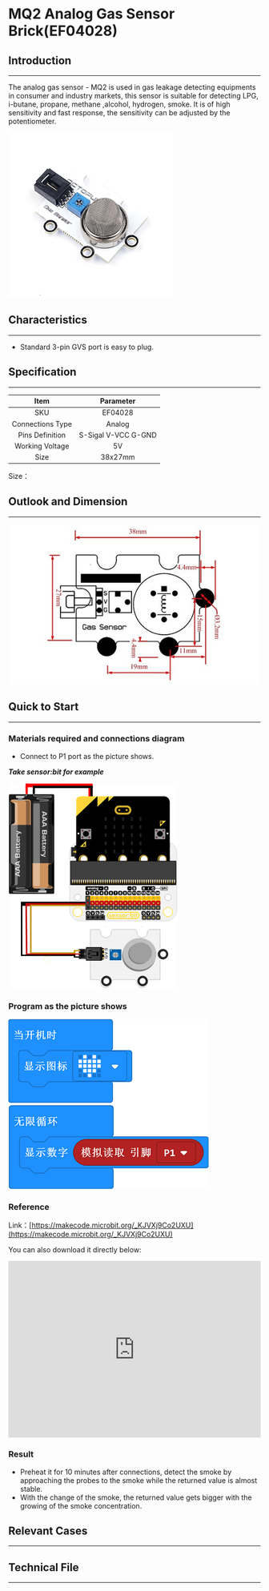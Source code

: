 # MQ2 Analog Gas Sensor Brick(EF04028)

## Introduction
---
 The analog gas sensor - MQ2 is used in gas leakage detecting equipments in consumer and industry markets, this sensor is suitable for detecting LPG, i-butane, propane, methane ,alcohol, hydrogen, smoke. It is of high sensitivity and fast response, the sensitivity can be adjusted by the potentiometer.

![](./images/04028_01.png)

## Characteristics 
---
- Standard 3-pin GVS port is easy to plug. 
## Specification
---

Item | Parameter 
:-: | :-: 
SKU|EF04028
Connections Type|Analog
Pins Definition|S-Sigal V-VCC G-GND
Working Voltage|5V
Size|38x27mm


Size：

## Outlook and Dimension
---


![](./images/04028_02.png)


## Quick to Start 
---

### Materials required and connections diagram 


- Connect to P1 port as the picture shows. 

***Take sensor:bit for example***



![](./images/04028_03.png)


### Program as the picture shows 

![](./images/04028_04.png)


### Reference
Link：[https://makecode.microbit.org/_KJVXj9Co2UXU](https://makecode.microbit.org/_KJVXj9Co2UXU)

You can also download it directly below:

<div style="position:relative;height:0;padding-bottom:70%;overflow:hidden;"><iframe style="position:absolute;top:0;left:0;width:100%;height:100%;" src="https://makecode.microbit.org/#pub:_KJVXj9Co2UXU" frameborder="0" sandbox="allow-popups allow-forms allow-scripts allow-same-origin"></iframe></div>  


### Result
- Preheat it for 10 minutes after connections, detect the smoke by approaching the probes to the smoke while the returned value is almost stable. 
- With the change of the smoke, the returned value gets bigger with the growing of the smoke concentration.
## Relevant Cases
---

## Technical File
---
